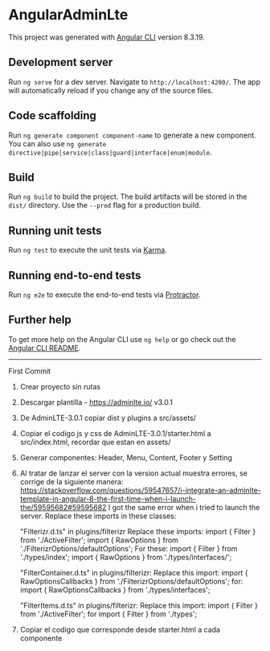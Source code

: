 # AngularAdminLte

This project was generated with [Angular CLI](https://github.com/angular/angular-cli) version 8.3.19.

## Development server

Run `ng serve` for a dev server. Navigate to `http://localhost:4200/`. The app will automatically reload if you change any of the source files.

## Code scaffolding

Run `ng generate component component-name` to generate a new component. You can also use `ng generate directive|pipe|service|class|guard|interface|enum|module`.

## Build

Run `ng build` to build the project. The build artifacts will be stored in the `dist/` directory. Use the `--prod` flag for a production build.

## Running unit tests

Run `ng test` to execute the unit tests via [Karma](https://karma-runner.github.io).

## Running end-to-end tests

Run `ng e2e` to execute the end-to-end tests via [Protractor](http://www.protractortest.org/).

## Further help

To get more help on the Angular CLI use `ng help` or go check out the [Angular CLI README](https://github.com/angular/angular-cli/blob/master/README.md).

---------------------------------
First Commit

1. Crear proyecto sin rutas
2. Descargar plantilla - https://adminlte.io/ v3.0.1
3. De AdminLTE-3.0.1 copiar dist y plugins a src/assets/
4. Copiar el codigo js y css de AdminLTE-3.0.1/starter.html a src/index.html, recordar que estan en assets/
5. Generar componentes: Header, Menu, Content, Footer y Setting
6. Al tratar de lanzar el server con la version actual muestra errores, se corrige de la siguiente manera:
	https://stackoverflow.com/questions/59547657/i-integrate-an-adminlte-template-in-angular-8-the-first-time-when-i-launch-the/59595682#59595682
	I got the same error when i tried to launch the server.
	Replace these imports in these classes: 

	"Filterizr.d.ts" in plugins/filterizr
	Replace these imports:
	import { Filter } from './ActiveFilter';
	import { RawOptions } from './FilterizrOptions/defaultOptions';
	For these:
	import { Filter } from './types/index';
	import { RawOptions } from './types/interfaces/';

	"FilterContainer.d.ts" in plugins/filterizr:
	Replace this import:
	import { RawOptionsCallbacks } from './FilterizrOptions/defaultOptions';
	for:
	import { RawOptionsCallbacks } from './types/interfaces';

	"FilterItems.d.ts" in plugins/filterizr:
	Replace this import:
	import { Filter } from './ActiveFilter';
	for
	import { Filter } from './types';
7. Copiar el codigo que corresponde desde starter.html a cada componente
